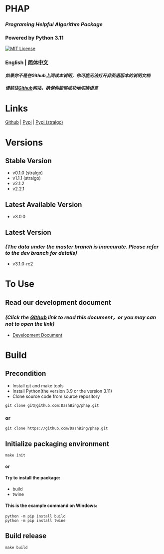 # PHAP
### *Programing Helpful Algorithm Package*
### Powered by Python 3.11
[![MIT License](https://img.shields.io/badge/license-MIT-blue.svg?style=flat)](http://choosealicense.com/licenses/mit/)

### English  | [简体中文](README_zh-CN.md)
#### *如果你不是在Github上阅读本说明，你可能无法打开非英语版本的说明文档*
#### *请前往[Github](https://github.com/DashBing/phap/ "Github")网站，确保你能够成功地切换语言*

# Links
[Github](https://github.com/DashBing/phap/ "Github") | [Pypi](https://pypi.org/project/phap/ "Pypi") | [Pypi (stralgo)](https://pypi.org/project/stralgo/ "Pypi (stralgo)")

# Versions
## Stable Version
+ v0.1.0 (stralgo)
+ v1.1.1 (stralgo)
+ v2.1.2
+ v2.2.1

## Latest Available Version
+ v3.0.0

## Latest Version
### *(The data under the master branch is inaccurate. Please refer to the dev branch for details)*
+ v3.1.0-rc2

# To Use
## Read our development document
### *(Click the [Github](https://github.com/DashBing/phap/ "Github") link to read this document，or you may can not to open the link)*
+ [Development Document](doc/README.md)

# Build
## Precondition
+ Install git and make tools
+ Install Python(the version 3.9 or the version 3.11)
+ Clone source code from source repository
```
git clone git@github.com:DashBing/phap.git
```
### or
```
git clone https://github.com/DashBing/phap.git
```

## Initialize packaging environment
```
make init
```
#### or
#### Try to install the package:
+ build
+ twine
#### This is the example command on Windows:
```
python -m pip install build
python -m pip install twine
```

## Build release
```
make build
```
